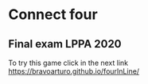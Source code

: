 # Connect four

## Final exam LPPA 2020

To try this game click in the next link https://bravoarturo.github.io/fourInLine/
